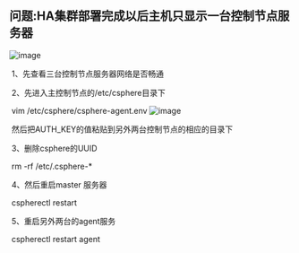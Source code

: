 ## 问题:HA集群部署完成以后主机只显示一台控制节点服务器
![image](https://github.com/lyz-970124/work/blob/master/%E5%9B%BE%E7%89%87/%E5%8F%AA%E6%98%BE%E7%A4%BA%E4%B8%80%E5%8F%B0%E4%B8%BB%E6%9C%BA.png)

​	1、先查看三台控制节点服务器网络是否畅通

​	2、先进入主控制节点的/etc/csphere目录下

​		vim  /etc/csphere/csphere-agent.env
![image](https://github.com/lyz-970124/work/blob/master/%E5%9B%BE%E7%89%87/%E4%B8%BB%E6%8E%A7%E8%8A%82%E7%82%B9.png)

​		然后把AUTH_KEY的值粘贴到另外两台控制节点的相应的目录下

​	3、删除csphere的UUID

​		rm  -rf  /etc/.csphere-*

​	4、然后重启master 服务器  

​			cspherectl  restart

​	5、重启另外两台的agent服务

​			cspherectl   restart   agent

